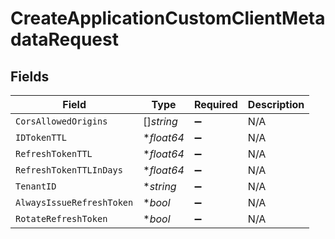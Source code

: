 # CreateApplicationCustomClientMetadataRequest


## Fields

| Field                     | Type                      | Required                  | Description               |
| ------------------------- | ------------------------- | ------------------------- | ------------------------- |
| `CorsAllowedOrigins`      | []*string*                | :heavy_minus_sign:        | N/A                       |
| `IDTokenTTL`              | **float64*                | :heavy_minus_sign:        | N/A                       |
| `RefreshTokenTTL`         | **float64*                | :heavy_minus_sign:        | N/A                       |
| `RefreshTokenTTLInDays`   | **float64*                | :heavy_minus_sign:        | N/A                       |
| `TenantID`                | **string*                 | :heavy_minus_sign:        | N/A                       |
| `AlwaysIssueRefreshToken` | **bool*                   | :heavy_minus_sign:        | N/A                       |
| `RotateRefreshToken`      | **bool*                   | :heavy_minus_sign:        | N/A                       |